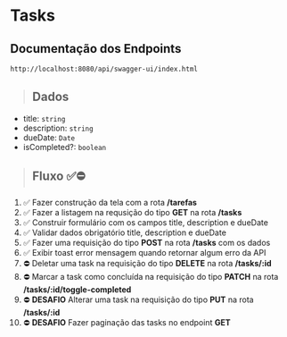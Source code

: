 # Tasks

## Documentação dos Endpoints

```sh
http://localhost:8080/api/swagger-ui/index.html
```

> ## Dados
* title: `string`
* description: `string`
* dueDate: `Date`
* isCompleted?: `boolean`

> ## Fluxo ✅⛔️
1. ✅ Fazer construção da tela com a rota **/tarefas**
2. ✅ Fazer a listagem na requsição do tipo **GET** na rota **/tasks**
3. ✅ Construir formulário com os campos title, description e dueDate
4. ✅ Validar dados obrigatório title, description e dueDate
5. ✅ Fazer uma requisição do tipo **POST** na rota **/tasks** com os dados
6. ✅ Exibir toast error mensagem quando retornar algum erro da API
7. ⛔️ Deletar uma task na requisição do tipo **DELETE** na rota **/tasks/:id**
8. ⛔️ Marcar a task como concluída na requisição do tipo **PATCH** na rota **/tasks/:id/toggle-completed**
9. ⛔️ **DESAFIO** Alterar uma task na requisição do tipo **PUT** na rota **/tasks/:id**
10. ⛔️ **DESAFIO** Fazer  paginação das tasks no endpoint **GET**


